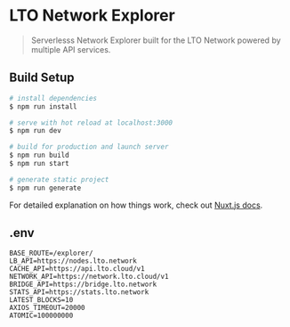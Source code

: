 # LTO Network Explorer

> Serverlesss Network Explorer built for the LTO Network powered by multiple API services.

## Build Setup

``` bash
# install dependencies
$ npm run install

# serve with hot reload at localhost:3000
$ npm run dev

# build for production and launch server
$ npm run build
$ npm run start

# generate static project
$ npm run generate
```

For detailed explanation on how things work, check out [Nuxt.js docs](https://nuxtjs.org).

## .env

```
BASE_ROUTE=/explorer/
LB_API=https://nodes.lto.network
CACHE_API=https://api.lto.cloud/v1
NETWORK_API=https://network.lto.cloud/v1
BRIDGE_API=https://bridge.lto.network
STATS_API=https://stats.lto.network
LATEST_BLOCKS=10
AXIOS_TIMEOUT=20000
ATOMIC=100000000
```